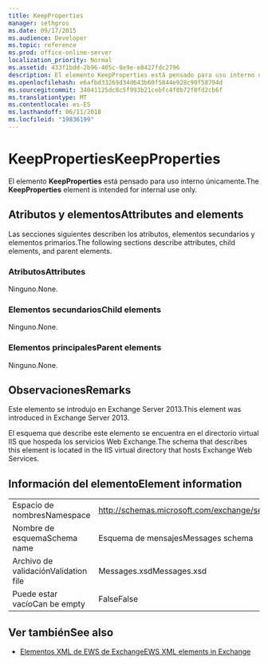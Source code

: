 ```yaml
---
title: KeepProperties
manager: sethgros
ms.date: 09/17/2015
ms.audience: Developer
ms.topic: reference
ms.prod: office-online-server
localization_priority: Normal
ms.assetid: 433f1bdd-2b96-465c-8e9e-e8427fdc2796
description: El elemento KeepProperties está pensado para uso interno únicamente.
ms.openlocfilehash: e6afbd33269d34d643b60f5844e928c90f58794d
ms.sourcegitcommit: 34041125dc8c5f993b21cebfc4f8b72f0fd2cb6f
ms.translationtype: MT
ms.contentlocale: es-ES
ms.lasthandoff: 06/11/2018
ms.locfileid: "19836199"
---
```

# <a name="keepproperties"></a><span data-ttu-id="36641-103">KeepProperties</span><span class="sxs-lookup"><span data-stu-id="36641-103">KeepProperties</span></span>

<span data-ttu-id="36641-104">El elemento **KeepProperties** está pensado para uso interno únicamente.</span><span class="sxs-lookup"><span data-stu-id="36641-104">The **KeepProperties** element is intended for internal use only.</span></span> 

## <a name="attributes-and-elements"></a><span data-ttu-id="36641-105">Atributos y elementos</span><span class="sxs-lookup"><span data-stu-id="36641-105">Attributes and elements</span></span>

<span data-ttu-id="36641-106">Las secciones siguientes describen los atributos, elementos secundarios y elementos primarios.</span><span class="sxs-lookup"><span data-stu-id="36641-106">The following sections describe attributes, child elements, and parent elements.</span></span>
  
### <a name="attributes"></a><span data-ttu-id="36641-107">Atributos</span><span class="sxs-lookup"><span data-stu-id="36641-107">Attributes</span></span>

<span data-ttu-id="36641-108">Ninguno.</span><span class="sxs-lookup"><span data-stu-id="36641-108">None.</span></span>
  
### <a name="child-elements"></a><span data-ttu-id="36641-109">Elementos secundarios</span><span class="sxs-lookup"><span data-stu-id="36641-109">Child elements</span></span>

<span data-ttu-id="36641-110">Ninguno.</span><span class="sxs-lookup"><span data-stu-id="36641-110">None.</span></span>
  
### <a name="parent-elements"></a><span data-ttu-id="36641-111">Elementos principales</span><span class="sxs-lookup"><span data-stu-id="36641-111">Parent elements</span></span>

<span data-ttu-id="36641-112">Ninguno.</span><span class="sxs-lookup"><span data-stu-id="36641-112">None.</span></span>
  
## <a name="remarks"></a><span data-ttu-id="36641-113">Observaciones</span><span class="sxs-lookup"><span data-stu-id="36641-113">Remarks</span></span>

<span data-ttu-id="36641-114">Este elemento se introdujo en Exchange Server 2013.</span><span class="sxs-lookup"><span data-stu-id="36641-114">This element was introduced in Exchange Server 2013.</span></span>
  
<span data-ttu-id="36641-115">El esquema que describe este elemento se encuentra en el directorio virtual IIS que hospeda los servicios Web Exchange.</span><span class="sxs-lookup"><span data-stu-id="36641-115">The schema that describes this element is located in the IIS virtual directory that hosts Exchange Web Services.</span></span>
  
## <a name="element-information"></a><span data-ttu-id="36641-116">Información del elemento</span><span class="sxs-lookup"><span data-stu-id="36641-116">Element information</span></span>

|||
|:-----|:-----|
|<span data-ttu-id="36641-117">Espacio de nombres</span><span class="sxs-lookup"><span data-stu-id="36641-117">Namespace</span></span>  <br/> |http://schemas.microsoft.com/exchange/services/2006/messages  <br/> |
|<span data-ttu-id="36641-118">Nombre de esquema</span><span class="sxs-lookup"><span data-stu-id="36641-118">Schema name</span></span>  <br/> |<span data-ttu-id="36641-119">Esquema de mensajes</span><span class="sxs-lookup"><span data-stu-id="36641-119">Messages schema</span></span>  <br/> |
|<span data-ttu-id="36641-120">Archivo de validación</span><span class="sxs-lookup"><span data-stu-id="36641-120">Validation file</span></span>  <br/> |<span data-ttu-id="36641-121">Messages.xsd</span><span class="sxs-lookup"><span data-stu-id="36641-121">Messages.xsd</span></span>  <br/> |
|<span data-ttu-id="36641-122">Puede estar vacío</span><span class="sxs-lookup"><span data-stu-id="36641-122">Can be empty</span></span>  <br/> |<span data-ttu-id="36641-123">False</span><span class="sxs-lookup"><span data-stu-id="36641-123">False</span></span>  <br/> |
   
## <a name="see-also"></a><span data-ttu-id="36641-124">Ver también</span><span class="sxs-lookup"><span data-stu-id="36641-124">See also</span></span>



- [<span data-ttu-id="36641-125">Elementos XML de EWS de Exchange</span><span class="sxs-lookup"><span data-stu-id="36641-125">EWS XML elements in Exchange</span></span>](ews-xml-elements-in-exchange.md)

